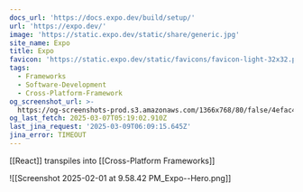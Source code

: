 ```yaml
---
docs_url: 'https://docs.expo.dev/build/setup/'
url: 'https://expo.dev/'
image: 'https://static.expo.dev/static/share/generic.jpg'
site_name: Expo
title: Expo
favicon: 'https://static.expo.dev/static/favicons/favicon-light-32x32.png'
tags:
  - Frameworks
  - Software-Development
  - Cross-Platform-Framework
og_screenshot_url: >-
  https://og-screenshots-prod.s3.amazonaws.com/1366x768/80/false/4efac47eec47d1dafe1f0061f66d9e05a4d48f06f02cf8199033fc4668969663.jpeg
og_last_fetch: 2025-03-07T05:19:02.910Z
last_jina_request: '2025-03-09T06:09:15.645Z'
jina_error: TIMEOUT
---
```

[[React]] transpiles into [[Cross-Platform Frameworks]]

![[Screenshot 2025-02-01 at 9.58.42 PM_Expo--Hero.png]]

